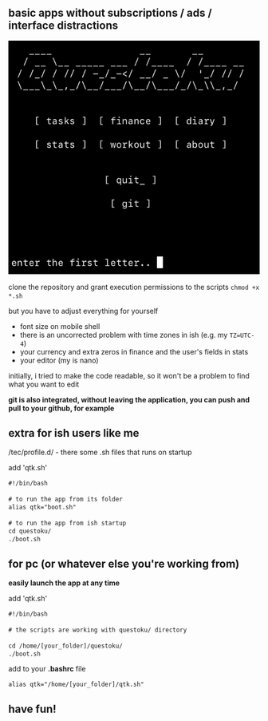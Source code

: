 

## basic apps without subscriptions / ads / interface distractions


![Image alt](https://github.com/hikkiraa/questoku/blob/main/image.PNG?raw=true)

clone the repository and grant execution permissions to the scripts `chmod +x *.sh`

but you have to adjust everything for yourself
- font size on mobile shell 
- there is an uncorrected problem with time zones in ish (e.g. my `TZ=UTC-4`)
- your currency and extra zeros in finance and the user's fields in stats
- your editor (my is nano)

initially, i tried to make the code readable, so it won't be a problem to find what you want to edit

**git is also integrated, without leaving the application, you can push and pull to your github, for example**


## extra for ish users like me


/tec/profile.d/ - there some .sh files that runs on startup

add 'qtk.sh'

    #!/bin/bash
    
    # to run the app from its folder
    alias qtk="boot.sh"

    # to run the app from ish startup
    cd questoku/
    ./boot.sh


## for pc (or whatever else you're working from)

**easily launch the app at any time**

add 'qtk.sh'

    #!/bin/bash
    
    # the scripts are working with questoku/ directory
    
    cd /home/[your_folder]/questoku/
    ./boot.sh

add to your **.bashrc** file

    alias qtk="/home/[your_folder]/qtk.sh"


## **have fun!**


